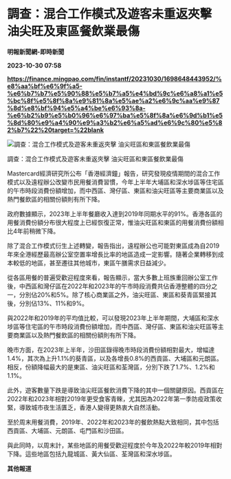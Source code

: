 # 調查：混合工作模式及遊客未重返夾擊 油尖旺及東區餐飲業最傷
**明報新聞網-即時新聞**

**2023-10-30 07:58**

**https://finance.mingpao.com/fin/instantf/20231030/1698648443952/%e8%aa%bf%e6%9f%a5-%e6%b7%b7%e5%90%88%e5%b7%a5%e4%bd%9c%e6%a8%a1%e5%bc%8f%e5%8f%8a%e9%81%8a%e5%ae%a2%e6%9c%aa%e9%87%8d%e8%bf%94%e5%a4%be%e6%93%8a-%e6%b2%b9%e5%b0%96%e6%97%ba%e5%8f%8a%e6%9d%b1%e5%8d%80%e9%a4%90%e9%a3%b2%e6%a5%ad%e6%9c%80%e5%82%b7%22%20target=%22blank**

![調查：混合工作模式及遊客未重返夾擊 油尖旺區和東區餐飲業最傷](https://fs.mingpao.com/fin/20231030/s00010/f957dad1c8e2b28a6859a9c6e49a38f2.jpg)

調查：混合工作模式及遊客未重返夾擊 油尖旺區和東區餐飲業最傷

Mastercard經濟研究所公布「香港經濟鐘」報告，研究發現疫情期間的混合工作模式以及遠程辦公改變市民用餐消費習慣，今年上半年大埔區和深水埗區等住宅區的午市時段消費份額增加，而中西區、灣仔區、東區和油尖旺區等主要商業區以及熱門餐飲區的相關份額則有所下降。

政府數據顯示，2023年上半年餐廳收入達到2019年同期水平的91%。香港各區的用餐消費份額分布很大程度上已經恢復正常，惟油尖旺區和東區的用餐消費份額相比4年前稍微下降。

除了混合工作模式衍生上述轉變，報告指出，遠程辦公也可能對東區成為自2019年來全港經歷最高辦公室空置率增長比率的地區造成一定影響。隨著企業轉移到成本較低的地區，甚至遷往其他城市，東區午膳需求日益減少。

從各區用餐的普遍受歡迎程度來看，報告顯示，當大多數上班族重回辦公室工作後，中西區和灣仔區在2022年和2023年的午市時段消費共佔香港整體的四分之一，分別佔20%和5%。除了核心商業區之外，油尖旺區、東區和葵青區緊接其後，分別佔13%、11%和9%。

與2022年和2019年的平均值比較，可以發現2023年上半年期間，大埔區和深水埗區等住宅區的午市時段消費份額增加，而中西區、灣仔區、東區和油尖旺區等主要商業區以及熱門餐飲區的相關份額則有所下降。

晚市方面，在2023年上半年，沙田區錄得晚市時段消費份額相對最大，增幅達1.4%，其次為上升1.1%的葵青區，以及各增長0.8%的西貢區、大埔區和元朗區。相反，份額降幅最大的是東區、油尖旺區和荃灣區，分別下跌了1.7%、1.2%和1.1%。

此外，遊客數量下跌是導致油尖旺區餐飲消費下降的其中一個關鍵原因。西貢區在2022年和2023年相對2019年更受食客青睞，尤其因為2022年第一季防疫政策收緊，導致城市夜生活匱乏，香港人變得更熱衷大自然活動。

至於周末用餐消費，2019年、2022年和2023年的餐飲熱點大致相同，其中包括西貢區、大埔區、元朗區、屯門區和沙田區。

與此同時，以周末計，某些地區的用餐受歡迎程度於今年及2022年較2019年相對下降。這些地區包括九龍城區、黃大仙區、荃灣區和深水埗區。

**其他報道**